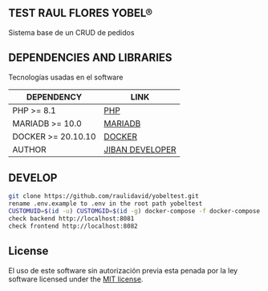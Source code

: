 ## TEST RAUL FLORES YOBEL®

Sistema base de un CRUD de pedidos

## DEPENDENCIES AND LIBRARIES

Tecnologías usadas en el software

| DEPENDENCY | LINK |
| ------ | ------ |
| PHP >= 8.1 | [PHP](https://www.php.net/manual/es/intro-whatis.php) |
| MARIADB >= 10.0 | [MARIADB](https://www.mariadb.org/)  |
| DOCKER >= 20.10.10 | [DOCKER](https://www.docker.com/) |
| AUTHOR | [JIBAN DEVELOPER](https://github.com/raulidavid/)|

## DEVELOP

```sh
git clone https://github.com/raulidavid/yobeltest.git
rename .env.example to .env in the root path yobeltest
CUSTOMUID=$(id -u) CUSTOMGID=$(id -g) docker-compose -f docker-compose.yml up --build -d --remove-orphans
check backend http://localhost:8081
check frontend http://localhost:8082
```

## License

El uso de este software sin autorización previa esta penada por la ley software licensed under the [MIT license](http://opensource.org/licenses/MIT).
